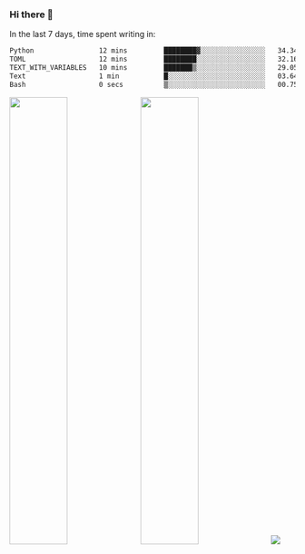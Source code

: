 ### Hi there 👋

In the last 7 days, time spent writing in:

<!--START_SECTION:waka-->

```txt
Python                12 mins         ████████▓░░░░░░░░░░░░░░░░   34.34 %
TOML                  12 mins         ████████░░░░░░░░░░░░░░░░░   32.16 %
TEXT_WITH_VARIABLES   10 mins         ███████▒░░░░░░░░░░░░░░░░░   29.05 %
Text                  1 min           █░░░░░░░░░░░░░░░░░░░░░░░░   03.64 %
Bash                  0 secs          ▒░░░░░░░░░░░░░░░░░░░░░░░░   00.75 %
```

<!--END_SECTION:waka-->

<img src="https://wakatime.com/share/@jimtje/5d0c92de-08f8-4a72-8f2f-6a9693d1e318.svg" width=45% height=45%> <img src="https://wakatime.com/share/@jimtje/501498ae-bda5-4da7-a89d-b40bcdd5556d.svg" width=45% height=45%>
![](https://hit.yhype.me/github/profile?user_id=43537315)
